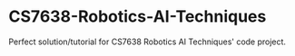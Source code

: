 # CS7638-Robotics-AI-Techniques
Perfect solution/tutorial for CS7638 Robotics AI Techniques' code project.
